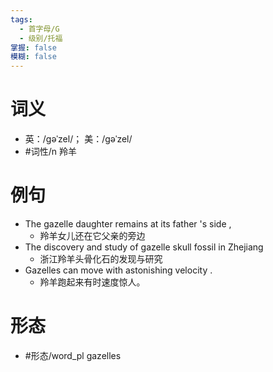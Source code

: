 ```yaml
---
tags:
  - 首字母/G
  - 级别/托福
掌握: false
模糊: false
---
```

# 词义
- 英：/ɡəˈzel/； 美：/ɡəˈzel/
- #词性/n  羚羊
# 例句
- The gazelle daughter remains at its father 's side ,
	- 羚羊女儿还在它父亲的旁边
- The discovery and study of gazelle skull fossil in Zhejiang
	- 浙江羚羊头骨化石的发现与研究
- Gazelles can move with astonishing velocity .
	- 羚羊跑起来有时速度惊人。
# 形态
- #形态/word_pl gazelles
